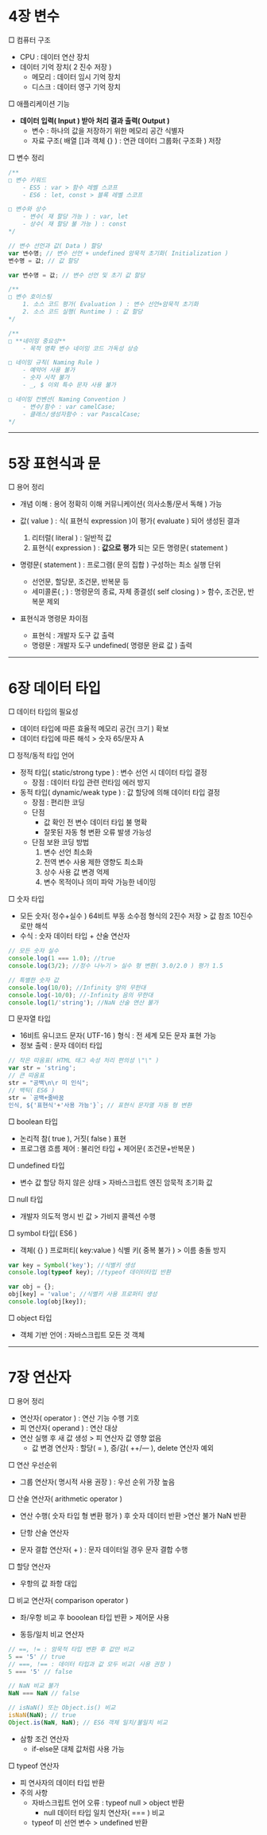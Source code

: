 # 4장 변수
□ 컴퓨터 구조

- CPU : 데이터 연산 장치
- 데이터 기억 장치( 2 진수 저장 )
    - 메모리 : 데이터 임시 기억 장치
    - 디스크 : 데이터 영구 기억 장치

□ 애플리케이션 기능

- **데이터 입력( Input ) 받아 처리 결과 출력( Output )**
    - 변수 : 하나의 값을 저장하기 위한 메모리 공간 식별자
    - 자료 구조( 배열 []과 객체 {} ) : 연관 데이터 그룹화( 구조화 ) 저장

□ 변수 정리

```jsx
/**
□ 변수 키워드
	- ES5 : var > 함수 레벨 스코프
	- ES6 : let, const > 블록 레벨 스코프

□ 변수와 상수
	- 변수( 재 할당 가능 ) : var, let
	- 상수( 재 할당 불 가능 ) : const
*/

// 변수 선언과 값( Data ) 할당
var 변수명; // 변수 선언 + undefined 암묵적 초기화( Initialization )
변수명 = 값; // 값 할당

var 변수명 = 값; // 변수 선언 및 초기 값 할당

/**
□ 변수 호이스팅
	1. 소스 코드 평가( Evaluation ) : 변수 선언+암묵적 초기화
	2. 소스 코드 실행( Runtime ) : 값 할당
*/

/**
□ **네이밍 중요성**
	- 목적 명확 변수 네이밍 코드 가독성 상승

□ 네이밍 규칙( Naming Rule )
	- 예약어 사용 불가
	- 숫자 시작 불가
	- _, $ 이외 특수 문자 사용 불가

□ 네이밍 컨벤션( Naming Convention )
	- 변수/함수 : var camelCase;
	- 클래스/생성자함수 : var PascalCase;
*/
```

---

# 5장 표현식과 문
□ 용어 정리

- 개념 이해 : 용어 정확히 이해 커뮤니케이션( 의사소통/문서 독해 ) 가능

- 값( value ) : 식( 표현식 expression )이 평가( evaluate ) 되어 생성된 결과
    1. 리터럴( literal ) : 일반적 값
    2. 표현식( expression ) : **값으로 평가** 되는 모든 명령문( statement )

- 명령문( statement ) : 프로그램( 문의 집합 ) 구성하는 최소 실행 단위
    - 선언문, 할당문, 조건문, 반복문 등
    - 세미콜론( ; ) : 명령문의 종료, 자체 종결성( self closing ) > 함수, 조건문, 반복문 제외

- 표현식과 명령문 차이점
    - 표현식 : 개발자 도구 값 출력
    - 명령문 : 개발자 도구 undefined( 명령문 완료 값 ) 출력

---

# 6장 데이터 타입
□ 데이터 타입의 필요성

- 데이터 타입에 따른 효율적 메모리 공간( 크기 ) 확보
- 데이터 타입에 따른 해석 > 숫자 65/문자 A

□ 정적/동적 타입 언어

- 정적 타입( static/strong type ) : 변수 선언 시 데이터 타입 결정
    - 장점 : 데이터 타입 관련 런타임 에러 방지
- 동적 타입( dynamic/weak type ) : 값 할당에 의해 데이터 타입 결정
    - 장점 : 편리한 코딩
    - 단점
        - 값 확인 전 변수 데이터 타입 불 명확
        - 잘못된 자동 형 변환 오류 발생 가능성
    - 단점 보완 코딩 방법
        1. 변수 선언 최소화
        2. 전역 변수 사용 제한 영향도 최소화
        3. 상수 사용 값 변경 억제
        4. 변수 목적이나 의미 파악 가능한 네이밍

□ 숫자 타입

- 모든 숫자( 정수+실수 ) 64비트 부동 소수점 형식의 2진수 저장 > 값 참조 10진수로만 해석
- 수식 : 숫자 데이터 타입 + 산술 연산자

```jsx
// 모든 숫자 실수
console.log(1 === 1.0); //true
console.log(3/2); //정수 나누기 > 실수 형 변환( 3.0/2.0 ) 평가 1.5

// 특별한 숫자 값
console.log(10/0); //Infinity 양의 무한대
console.log(-10/0); //-Infinity 음의 무한대
console.log(1/'string'); //NaN 산술 연산 불가
```

□ 문자열 타입

- 16비트 유니코드 문자( UTF-16 ) 형식 : 전 세계 모든 문자 표현 가능
- 정보 출력 : 문자 데이터 타입

```jsx
// 작은 따옴표( HTML 태그 속성 처리 편의성 \"\" )
var str = 'string'; 
// 큰 따옴표
str = "공백\n\r 미 인식"; 
// 백틱( ES6 )
str = `공백+줄바꿈
인식, ${'표현식'+'사용 가능'}`; // 표현식 문자열 자동 형 변환
```

□ boolean 타입

- 논리적 참( true ), 거짓( false ) 표현
- 프로그램 흐름 제어 : 불리언 타입 + 제어문( 조건문+반복문 )

□ undefined 타입

- 변수 값 할당 하지 않은 상태 > 자바스크립트 엔진 암묵적 초기화 값

□ null 타입

- 개발자 의도적 명시 빈 값 > 가비지 콜렉션 수행

□ symbol 타입( ES6 )

- 객체( {} ) 프로퍼티( key:value ) 식별 키( 중복 불가 ) > 이름 충돌 방지

```jsx
var key = Symbol('key'); //식별키 생성
console.log(typeof key); //typeof 데이터타입 반환

var obj = {};
obj[key] = 'value'; //식별키 사용 프로퍼티 생성
console.log(obj[key]);
```

□ object 타입

- 객체 기반 언어 : 자바스크립트 모든 것 객체

---

# 7장 연산자
□ 용어 정리

- 연산자( operator ) : 연산 기능 수행 기호
- 피 연산자( operand ) : 연산 대상
- 연산 실행 후 새 값 생성 > 피 연산자 값 영향 없음
    - 값 변경 연산자 : 할당( = ), 증/감( ++/— ), delete 연산자 예외

□ 연산 우선순위

- 그룹 연산자( 명시적 사용 권장 ) : 우선 순위 가장 높음



□ 산술 연산자( arithmetic operator )

- 연산 수행( 숫자 타입 형 변환 평가 ) 후 숫자 데이터 반환 >연산 불가 NaN 반환


- 단항 산술 연산자
- 문자 결합 연산자( + ) : 문자 데이터일 경우 문자 결합 수행


□ 할당 연산자

- 우항의 값 좌항 대입

□ 비교 연산자( comparison operator )

- 좌/우항 비교 후 booolean 타입 반환 > 제어문 사용

- 동등/일치 비교 연산자

```jsx
// ==, != : 암묵적 타입 변환 후 값만 비교
5 == '5' // true
// ===, !== : 데이터 타입과 값 모두 비교( 사용 권장 )
5 === '5' // false

// NaN 비교 불가
NaN === NaN // false

// isNaN() 또는 Object.is() 비교
isNaN(NaN); // true
Object.is(NaN, NaN); // ES6 객체 일치/불일치 비교
```

- 삼항 조건 연산자
    - if-else문 대체 값처럼 사용 가능

□ typeof 연산자

- 피 연사자의 데이터 타입 반환
- 주의 사항
    - 자바스크립트 언어 오류 : typeof null > object 반환
        - null 데이터 타입 일치 연산자( === ) 비교
    - typeof 미 선언 변수 > undefined 반환

